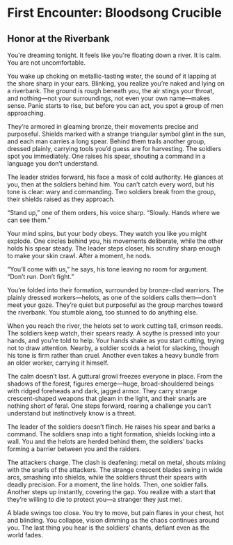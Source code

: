 # First Encounter: Bloodsong Crucible

## Honor at the Riverbank

You're dreaming tonight. It feels like you're floating down a river. It is calm.
You are not uncomfortable.

You wake up choking on metallic-tasting water, the sound of it lapping at the
shore sharp in your ears. Blinking, you realize you’re naked and lying on a
riverbank. The ground is rough beneath you, the air stings your throat, and
nothing—not your surroundings, not even your own name—makes sense. Panic starts
to rise, but before you can act, you spot a group of men approaching.

They’re armored in gleaming bronze, their movements precise and purposeful.
Shields marked with a strange triangular symbol glint in the sun, and each man
carries a long spear. Behind them trails another group, dressed plainly,
carrying tools you’d guess are for harvesting. The soldiers spot you
immediately. One raises his spear, shouting a command in a language you don’t
understand.

The leader strides forward, his face a mask of cold authority. He glances at
you, then at the soldiers behind him. You can’t catch every word, but his tone
is clear: wary and commanding. Two soldiers break from the group, their shields
raised as they approach.

“Stand up,” one of them orders, his voice sharp. “Slowly. Hands where we can see
them.”

Your mind spins, but your body obeys. They watch you like you might explode. One
circles behind you, his movements deliberate, while the other holds his spear
steady. The leader steps closer, his scrutiny sharp enough to make your skin
crawl. After a moment, he nods.

“You’ll come with us,” he says, his tone leaving no room for argument. “Don’t
run. Don’t fight.”

You’re folded into their formation, surrounded by bronze-clad warriors. The
plainly dressed workers—helots, as one of the soldiers calls them—don’t meet
your gaze. They’re quiet but purposeful as the group marches toward the
riverbank. You stumble along, too stunned to do anything else.

When you reach the river, the helots set to work cutting tall, crimson reeds.
The soldiers keep watch, their spears ready. A scythe is pressed into your
hands, and you’re told to help. Your hands shake as you start cutting, trying
not to draw attention. Nearby, a soldier scolds a helot for slacking, though his
tone is firm rather than cruel. Another even takes a heavy bundle from an older
worker, carrying it himself.

The calm doesn’t last. A guttural growl freezes everyone in place. From the
shadows of the forest, figures emerge—huge, broad-shouldered beings with ridged
foreheads and dark, jagged armor. They carry strange crescent-shaped weapons
that gleam in the light, and their snarls are nothing short of feral. One steps
forward, roaring a challenge you can’t understand but instinctively know is a
threat.

The leader of the soldiers doesn’t flinch. He raises his spear and barks a
command. The soldiers snap into a tight formation, shields locking into a wall.
You and the helots are herded behind them, the soldiers’ backs forming a barrier
between you and the raiders.

The attackers charge. The clash is deafening: metal on metal, shouts mixing with
the snarls of the attackers. The strange crescent blades swing in wide arcs,
smashing into shields, while the soldiers thrust their spears with deadly
precision. For a moment, the line holds. Then, one soldier falls. Another steps
up instantly, covering the gap. You realize with a start that they’re willing to
die to protect you—a stranger they just met.

A blade swings too close. You try to move, but pain flares in your chest, hot
and blinding. You collapse, vision dimming as the chaos continues around you.
The last thing you hear is the soldiers’ chants, defiant even as the world
fades.
